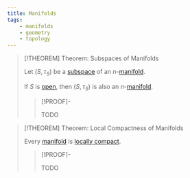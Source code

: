 ```yaml
---
title: Manifolds
tags:
    - manifolds
    - geometry
    - topology
---
```


>[!THEOREM] Theorem: Subspaces of Manifolds
>
>Let $(S, \tau_S)$ be a [subspace](../../Topology/Topological%20Subspaces.md) of an $n$-[manifold](Manifolds.md).
>
>If $S$ is [open](../../Topology/Topological%20Spaces/Open%20Sets.md), then $(S, \tau_S)$ is also an $n$-[manifold](Manifolds.md).
>
>>[!PROOF]-
>>
>>TODO
>>
>

>[!THEOREM] Theorem: Local Compactness of Manifolds
>
>Every [manifold](Manifolds.md) is [locally compact](../../Topology/Compactness/Local%20Compactness.md).
>
>>[!PROOF]-
>>
>>TODO
>>
>
